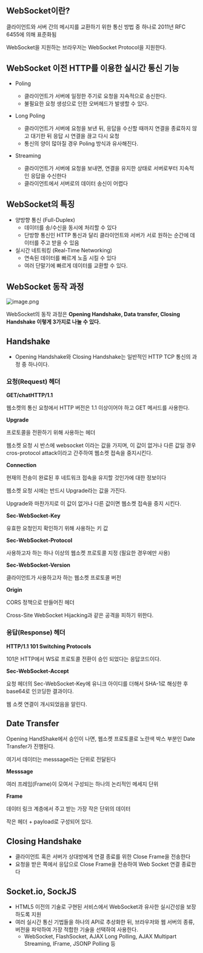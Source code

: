 ## WebSocket이란?

클라이언트와 서버 간의 메시지를 교환하기 위한 통신 방법 중 하나로 2011년 RFC 6455에 의해 표준화됨

WebSocket을 지원하는 브라우저는 WebSocket Protocol을 지원한다.

## WebSocket 이전 HTTP를 이용한 실시간 통신 기능

- Poling
    - 클라이언트가 서버에 일정한 주기로 요청을 지속적으로 송신한다.
    - 불필요한 요청 생성으로 인한 오버헤드가 발생할 수 있다.

- Long Poling
    - 클라이언트가 서버에 요청을 보낸 뒤, 응답을 수신할 때까지 연결을 종료하지 않고 대기한 뒤 응답 시 연결을 끊고 다시 요청
    - 통신의 양이 많아질 경우 Poling 방식과 유사해진다.
    
- Streaming
    - 클라이언트가 서버에 요청을 보내면, 연결을 유지한 상태로 서버로부터 지속적인 응답을 수신한다
    - 클라이언트에서 서버로의 데이터 송신이 어렵다

## WebSocket의 특징

- 양방향 통신 (Full-Duplex)
    - 데이터를 송/수신을 동시에 처리할 수 있다
    - 단방향 통신인 HTTP 통신과 달리 클라이언트와 서버가 서로 원하는 순간에 데이터를 주고 받을 수 있음
- 실시간 네트워킹 (Real-Time Networking)
    - 연속된 데이터를 빠르게 노출 시킬 수 있다
    - 여러 단말기에 빠르게 데이터를 교환할 수 있다.
    

## WebSocket 동작 과정

![image.png](attachment:4f8c72ae-1b39-44b4-822c-323c0c3a727c:image.png)

WebSocket의 동작 과정은 **Opening Handshake, Data transfer, Closing Handshake  이렇게 3가지로 나눌 수 있다.**

## Handshake

- Opening Handshake와 Closing Handshake는 일반적인 HTTP TCP 통신의 과정 중 하나이다.

### 요청(Request) 헤더

**GET/chatHTTP/1.1**

웹소켓의 통신 요청에서 HTTP 버전은 1.1 이상이어야 하고 GET 메서드를 사용한다.

**Upgrade**

프로토콜을 전환하기 위해 사용하는 헤더

웹소켓 요청 시 반스에 websocket 이라는 값을 가지며, 이 값이 없거나 다른 값일 경우 cros-protocol attack이라고 간주하여 웹소켓 접속을 중지시킨다.

**Connection**

현재의 전송이 완료된 후 네트워크 접속을 유지할 것인가에 대한 정보이다

웹소켓 요청 시에는 반드시 Upgrade라는 값을 가진다.

Upgrade와 마찬가지로 이 값이 없거나 다른 값이면 웹소켓 접속을 중지 시킨다.

**Sec-WebSocket-Key**

유효한 요청인지 확인하기 위해 사용하는 키 값

**Sec-WebSocket-Protocol**

사용하고자 하는 하나 이상의 웹소켓 프로토콜 지정 (필요한 경우에만 사용)

**Sec-WebSocket-Version**

클라이언트가 사용하고자 하는 웹소켓 프로토콜 버전

**Origin**

CORS 정책으로 만들어진 헤더

Cross-Site WebSocket Hijacking과 같은 공격을 피하기 위한다.

### 응답(Response) 헤더

**HTTP/1.1 101 Switching Protocols**

101은 HTTP에서 WS로 프로토콜 전환이 승인 되었다는 응답코드이다.

**Sec-WebSocket-Accept**

요청 헤더의 Sec-WebSocket-Key에 유니크 아이디를 더해서 SHA-1로 해싱한 후 base64로 인코딩한 결과이다.

웹 소켓 연결이 개시되었음을 알린다.

## Date Transfer

Opening HandShake에서 승인이 나면, 웹소켓 프로토콜로 노란색 박스 부분인 Date Transfer가 진행된다.

여기서 데이터는 messsage라는 단위로 전달된다

**Messsage**

여러 프레임(Frame)이 모여서 구성되는 하나의 논리적인 메세지 단위

**Frame**

데이터 링크 계층에서 주고 받는 가장 작은 단위의 데이터

작은 헤더 + payload로 구성되어 있다.

## Closing Handshake

- 클라이언트 혹은 서버가 상대방에게 연결 종료를 위한 Close Frame을 전송한다
- 요청을 받은 쪽에서 응답으로 Close Frame을 전송하여 Web Socket 연결 종료한다

## Socket.io, SockJS

- HTML5 이전의 기술로 구현된 서비스에서 WebSocket과 유사한 실시간성을 보장하도록 지원
- 여러 실시간 통신 기법들을 하나의 API로 추상화한 뒤, 브라우저와 웹 서버의 종류, 버전을 파악하여 가장 적합한 기술을 선택하여 사용한다.
    - WebSocket, FlashSocket, AJAX Long Polling, AJAX Multipart Streaming, IFrame, JSONP Polling 등